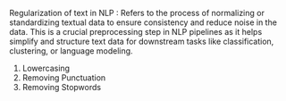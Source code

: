 Regularization of text in NLP : Refers to the process of normalizing or standardizing textual data to ensure consistency and reduce noise in the data. This is a crucial preprocessing step in NLP pipelines as it helps simplify and structure text data for downstream tasks like classification, clustering, or language modeling.

1. Lowercasing
2. Removing Punctuation
3. Removing Stopwords